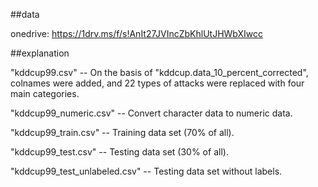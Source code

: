 ##data

onedrive: https://1drv.ms/f/s!AnIt27JVIncZbKhlUtJHWbXIwcc

##explanation

"kddcup99.csv" -- On the basis of "kddcup.data_10_percent_corrected", colnames were added, and 22 types of attacks were replaced with four main categories.

"kddcup99_numeric.csv" --  Convert character data to numeric data.

"kddcup99_train.csv" -- Training data set (70% of all).

"kddcup99_test.csv" -- Testing data set (30% of all).

"kddcup99_test_unlabeled.csv" -- Testing data set without labels.
